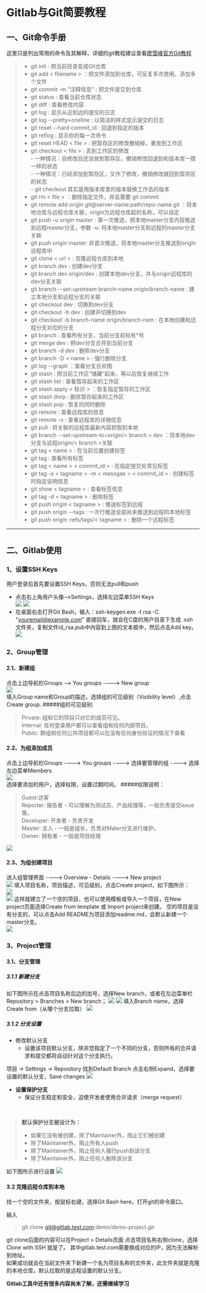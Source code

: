 # Gitlab与Git简要教程

## 一、Git命令手册

这里只是列出常用的命令及其解释，详细的git教程建议查看[廖雪峰官方Git教程](https://www.liaoxuefeng.com/wiki/0013739516305929606dd18361248578c67b8067c8c017b000)
>- git init : 把当前目录变成Git仓库
>- git add < filename > ：把文件添加到仓库，可反复多次使用，添加多个文件
>- git commit -m "注释信息" : 把文件提交到仓库
>- git status : 查看当前仓库状态
>- git diff : 查看修改内容
>- git log : 显示从近到远的提交的日志
>- git log --pretty=oneline : 以简洁的样式显示提交的日志
>- git reset --hard commit_id : 回退到指定的版本
>- git reflog : 显示你的每一次命令
>- git reset HEAD < file > : 把暂存区的修改撤销掉，重放到工作区
>- git checkout < file > : 丢到工作区的修改
   <br> - 一种情况：自修改后还没放到暂存区，撤销修改回退到和版本库一摸一样的状态
   <br> - 一种情况：已经添加到暂存区，又作了修改，撤销修改就回到暂存区的状态 
   <br> - git checkout 其实是用版本库里的版本替换工作去的版本
>- git rm < file > ：删除指定文件，并且需要 git commit 
>- git remote add origin git@server-name:path/repo-name.git ：将本地仓库与远程仓库关联，origin为远程仓库起的名称，可以自定
>- git push -u origin master : 第一次推送，把本地master分支内容推送到远程master分支，参数 -u: 将本地master分支和远程的master分支关联
>- git push origin master: 非首次推送，将本地master分支推送到origin远程库中
>- git clone < url > : 克隆远程仓库到本地
>- git branch dev : 创建dev分支
>- git branch dev origin/dev : 创建本地dev分支，并与origin远程库的dev分支关联
>- git branch --set-upstream branch-name origin/branch-name : 建立本地分支和远程分支的关联
>- git checkout dev : 切换到dev分支
>- git checkout -b dev : 创建并切换到dev
>- git checkout -b branch-name origin/branch-nam : 在本地创建和远程分支对应的分支
>- git branch : 查看所有分支，当前分支前标有*号
>- git merge dev : 把dev分支合并到当前分支
>- git branch -d dev : 删除dev分支
>- git branch -D < name > : 强行删除分支
>- git log --graph ：查看分支合并图
>- git stash : 把当前工作区“储藏”起来，等以后恢复继续工作
>- git stash list : 查看暂存起来的工作区
>- git stash apply < 标识 > ：恢复指定暂存的工作区
>- git stash dorp : 删除暂存起来的工作区
>- git stash pop : 恢复的同时删除
>- git remote : 查看远程库的信息
>- git remote -v : 查看远程库的详细信息
>- git pull : 将关联的远程库最新内容抓取到本地
>- git branch --set-upstream-to=origin/< branch > dev ：将本地dev分支与远程origin/< branch >关联
>- git tag < name > : 在当前位置创建标签
>- git tag : 查看所有标签
>- git tag < name > < commit_id > : 在指定提交处常见标签
>- git tag -a < tagname > -m < messgae > < commit_id > : 创建标签时指定说明信息
>- git show < tagname > : 查看标签信息
>- git tag -d < tagname > : 删除标签
>- git push origin < tagname > : 推送标签到远程
>- git push origin --tags : 一次行推送全部尚未推送到远程的本地标签
>- git push origin :refs/tags/< tagname > : 删除一个远程标签


------
#
## 二、Gitlab使用

### 1、设置SSH Keys
  用户登录后首先要设置SSH Keys，否则无法pull和push<br>
  * 点击右上角用户头像——>Settings，选择左边菜单SSH Keys<br>
  ![](Git-image/gitlab-01.PNG)
  ![](Git-image/gitlab-02.PNG)
  * 在桌面右击打开Git Bash，输入：ssh-keygen.exe -t rsa -C "youremail@example.com" 直接回车，就会在C盘的用户目录下生成 .ssh
  文件夹，复制文件id_rsa.pub中内容到上图的文本框中，然后点击Add key。<br>
  ![](Git-image/ssh-keygen.PNG)
  
### 2、Group管理

#### 2.1、新建组
 
  点击上边导航栏Groups --> You groups ----> New group <br> 
  ![](Git-image/New-group.PNG) <br>
  填入Group name和Group的描述，选择组的可见级别（Visibility level）,点击Create group.
#####组的可见级别:
> Private: 组和它的项目只对它的成员可见。<br>
> Internal: 任何登录用户都可以查看组和任何内部项目。<br>
> Public: 群组和任何公共项目都可以在没有任何身份验证的情况下查看 <br>
#### 2.2、为组添加成员

  点击上边导航栏Groups ----> You groups ----> 选择要管理的组 ----> 选择左边菜单Members
  <br>![](Git-image/group-members.PNG)<br>
  选择要添加的用户，选择权限，设置过期时间。
#####权限说明：
> Guest:访客<br>
> Reporter: 报告者 - 可以理解为测试员、产品经理等，一般负责提交issue等。<br>
> Developer: 开发者 - 负责开发<br>
> Master: 主人 - 一般是组长，负责对Mater分支进行维护。<br>
> Owner: 拥有者 - 一般是项目经理<br>

![](Git-image/role-permissions.PNG)

#### 2.3、为组创建项目
   进入组管理界面 ----> Overview - Details ----> New project
<br>![](Git-image/group-project-01.PNG)
  填入项目名称，项目描述，可见级别，点击Create project，如下图所示：
<br>![](Git-image/group-project-02.PNG)
<br>![](Git-image/group-project-03.PNG)
这样就建立了一个空的项目，也可以使用模板或导入一个项目，在New project页面选择Create from template 或 Import project来创建。
空的项目是没有分支的，可以点击Add README为项目添加readme.md，会默认新建一个master分支。
<br>![](Git-image/group-project-04.PNG)
### 3、Project管理
#### 3.1、分支管理
##### 3.1.1 新建分支
  如下图所示在点击项目名称后边的加号，选择New branch，或者在左边菜单栏 Repository > Branches > New branch；
  ![](Git-image/project-01.PNG)
  ![](Git-image/project-02.PNG)
  填入Branch name，选择Create from（从哪个分支拉取）
  ![](Git-image/project-03.PNG)
##### 3.1.2 分支设置
  * 修改默认分支
    - 设置该项目默认分支，除非您指定了一个不同的分支，否则所有的合并请求和提交都将自动针对这个分支执行。

  项目 -> Settings -> Repository 找到Default Branch 点击右侧Expand，选择要设置的默认分支，Save changes
  ![](Git-image/project-04.PNG)
  
  * **设置保护分支**
     - 保证分支稳定和安全，迫使开发者使用合并请求（merge request）
  <br>
  
 > **默认保护分支被设计为：**
 > - 如果它没有被创建，除了Maintainer外，阻止它们被创建
 > - 除了Maintainer外，阻止所有人push
 > - 除了Maintainer外，阻止任何人强行push到该分支
 > - 除了Maintainer外，阻止任何人删除该分支
 
 如下图所示进行设置
 ![](Git-image/project-05.PNG)
#### 3.2 克隆远程仓库到本地
  找一个空的文件夹，按鼠标右键，选择Git Bash here，打开git的命令窗口。
 

输入
> git clone git@gitlab.test.com:demo/demo-project.git

git clone后面的内容可以在Project > Details页面 点击项目名称右侧clone，选择Clone with SSH 就是了。
其中gitlab.test.com需要换成对应的IP，因为无法解析到地址。
<br>如果成功就会在当前文件夹下新建一个名为项目名称的文件夹，此文件夹就是克隆的本地仓库，默认拉取的是远程设置的默认分支。

 **Gitlab工具中还有很多内容尚未了解，还需继续学习**
 




